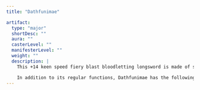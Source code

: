 ```yaml
---
title: "Dathfunimae"

artifact:
  type: "major"
  shortDesc: ""
  aura: ""
  casterLevel: ""
  manifesterLevel: ""
  weight: ""
  description: |
    This +14 keen speed fiery blast bloodletting longsword is made of star metal. The pommel is made out of ivory and is carved into the shape of a red dragon's neck and head. Inset into the eyes of the dragon head are rubies. These glow with a faint light at all times, even in complete magical darkness.

    In addition to its regular functions, Dathfunimae has the following abilities: 3 times per day, the wielder can cast an intensified flame strike (180 fire damage) as a standard action. Also, the sword functions as a Rod of the Wyrm attuned to a red dragon, except that the dragon the sword turns into is a Great Wyrm.
---
```

